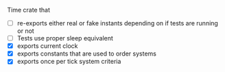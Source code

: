 Time crate that
- [ ] re-exports either real or fake instants depending on if tests are running or not
- [ ] Tests use proper sleep equivalent
- [x] exports current clock
- [x] exports constants that are used to order systems
- [x] exports once per tick system criteria